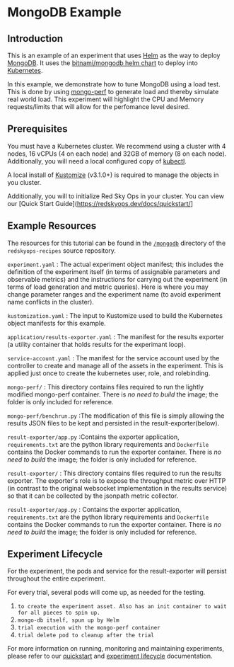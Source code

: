# MongoDB Example

## Introduction

This is an example of an experiment that uses [Helm](https://helm.sh) as the way to deploy [MongoDB](https://mongodb.com).
It uses the [bitnami/mongodb helm chart](https://hub.helm.sh/charts/bitnami/mongodb) to deploy into [Kubernetes](https://kubernetes.io/).

In this example, we demonstrate how to tune MongoDB using a load test. This is done by using [mongo-perf](https://github.com/mongodb/mongo-perf) to generate load and thereby simulate real world load. This experiment will highlight the CPU and Memory requests/limits that will allow for the perfomance level desired.

## Prerequisites

You must have a Kubernetes cluster. We recommend using a cluster with 4 nodes, 16 vCPUs (4 on each node) and 32GB of memory (8 on each node). Additionally, you will need a local configured copy of [kubectl](https://kubernetes.io/docs/tasks/tools/install-kubectl/).

A local install of [Kustomize](https://github.com/kubernetes-sigs/kustomize/releases) (v3.1.0+) is required to manage the objects in you cluster.

Additionally, you will to initialize Red Sky Ops in your cluster. You can view our [Quick Start Guide](<https://redskyops.dev/docs/quickstart/>]

## Example Resources

The resources for this tutorial can be found in the [`/mongodb`](https://github.com/redskyops/redskyops-recipes/tree/master/mongodb) directory of the `redskyops-recipes` source repository.

`experiment.yaml`
: The actual experiment object manifest; this includes the definition of the experiment itself (in terms of assignable parameters and observable metrics) and the instructions for carrying out the experiment (in terms of load generation and metric queries). Here is where you may change parameter ranges and the experiment name (to avoid experiment name conflicts in the cluster).

`kustomization.yaml`
: The input to Kustomize used to build the Kubernetes object manifests for this example.  

`application/results-exporter.yaml`
: The manifest for the results exporter (a utility container that holds results for the experimant loop).

`service-account.yaml`
: The manifest for the service account used by the controller to create and manage all of the assets in the experiment. This is applied just once to create the kubernetes user, role, and rolebinding.

`mongo-perf/`
: This directory contains files required to run the lightly modified mongo-perf container. There is *no need to build* the image; the folder is only included for reference.  

`mongo-perf/benchrun.py`
:The modification of this file is simply allowing the results JSON files to be kept and persisted in the result-exporter(below).

`result-exporter/app.py` :Contains the exporter application, `requirements.txt` are the python library requirements and `Dockerfile` contains the Docker commands to run the exporter container. There is *no need to build* the image; the folder is only included for reference.

`result-exporter/` : This directory contains files required to run the results exporter. The exporter's role is to expose the throughput metric over HTTP (in contrast to the original websocket implementation in the results service) so that it can be collected by the jsonpath metric collector.

`result-exporter/app.py` : Contains the exporter application, `requirements.txt` are the python library requirements and `Dockerfile` contains the Docker commands to run the exporter container. There is *no need to build* the image; the folder is only included for reference.

## Experiment Lifecycle

For the experiment, the pods and service for the result-exporter will persist throughout the entire experiment.

For every trial, several pods will come up, as needed for the testing.

1. `to create the experiment asset. Also has an init container to wait for all pieces to spin up.`
2. `mongo-db itself, spun up by Helm`
3. `trial execution with the mongo-perf container`
4. `trial delete pod to cleanup after the trial`

For more information on running, monitoring and maintaining experiments, please refer to our [quickstart](https://redskyops.dev/docs/quickstart/) and [experiment lifecycle](https://redskyops.dev/docs/lifecycle/) documentation.
